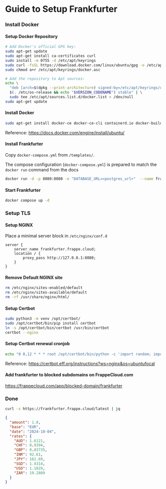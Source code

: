 # Guide to Setup Frankfurter
### Install Docker
#### Setup Docker Repository
```sh
# Add Docker's official GPG key:
sudo apt-get update
sudo apt-get install ca-certificates curl
sudo install -m 0755 -d /etc/apt/keyrings
sudo curl -fsSL https://download.docker.com/linux/ubuntu/gpg -o /etc/apt/keyrings/docker.asc
sudo chmod a+r /etc/apt/keyrings/docker.asc

# Add the repository to Apt sources:
echo \
  "deb [arch=$(dpkg --print-architecture) signed-by=/etc/apt/keyrings/docker.asc] https://download.docker.com/linux/ubuntu \
  $(. /etc/os-release && echo "$VERSION_CODENAME") stable" | \
  sudo tee /etc/apt/sources.list.d/docker.list > /dev/null
sudo apt-get update
```

#### Install Docker
 
```sh
sudo apt-get install docker-ce docker-ce-cli containerd.io docker-buildx-plugin docker-compose-plugin
```
Reference: https://docs.docker.com/engine/install/ubuntu/

#### Install Frankfurter

Copy `docker-compose.yml` from `/templates/`.

The compose configuration (`docker-compose.yml`) is prepared to match the `docker run` command from the docs

```sh
docker run -d -p 8080:8080 -e "DATABASE_URL=<postgres_url>"  --name frankfurter hakanensari/frankfurter
```
#### Start Frankfurter

```sh
docker compose up -d
```

### Setup TLS
#### Setup NGINX

Place a minimal server block in `/etc/nginx/conf.d`

```nginx
server {
	server_name frankfurter.frappe.cloud;
    location / {
        proxy_pass http://127.0.0.1:8080;
    }
}
```
#### Remove Default NGINX site
```sh
rm /etc/nginx/sites-enabled/default
rm /etc/nginx/sites-available/default
rm -rf /usr/share/nginx/html/
```

#### Setup Certbot

```sh
sudo python3 -m venv /opt/certbot/
sudo /opt/certbot/bin/pip install certbot
ln -s /opt/certbot/bin/certbot /usr/bin/certbot
certbot --nginx
```


#### Setup Certbot renewal cronjob
```sh
echo "0 0,12 * * * root /opt/certbot/bin/python -c 'import random; import time; time.sleep(random.random() * 3600)' && sudo certbot renew -q" | sudo tee -a /etc/crontab > /dev/null
```

Reference: https://certbot.eff.org/instructions?ws=nginx&os=ubuntufocal

#### Add frankfurter to blocked subdomains on FrappeCloud.com
https://frappecloud.com/app/blocked-domain/frankfurter

### Done
```sh
curl -s https://frankfurter.frappe.cloud/latest | jq
```

```json
{
  "amount": 1.0,
  "base": "EUR",
  "date": "2024-10-04",
  "rates": {
    "AUD": 1.6121,
    "CHF": 0.9394,
    "GBP": 0.83735,
    "INR": 92.61,
    "JPY": 161.69,
    "SGD": 1.4314,
    "USD": 1.1029,
    "ZAR": 19.2809
  }
}
```